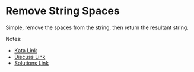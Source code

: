 # Remove String Spaces

Simple, remove the spaces from the string, then return the resultant string.

Notes:

- [Kata Link](https://www.codewars.com/kata/57eae20f5500ad98e50002c5)
- [Discuss Link](https://www.codewars.com/kata/57eae20f5500ad98e50002c5/discuss)
- [Solutions Link](https://www.codewars.com/kata/57eae20f5500ad98e50002c5/solutions)
